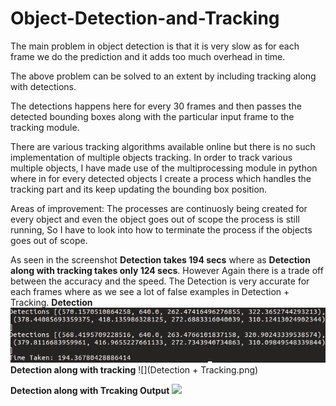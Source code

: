 # Object-Detection-and-Tracking
The main problem in object detection is that it is very slow as for each frame we do the prediction 
and it adds too much overhead in time.

The above problem can be solved to an extent by including tracking along with detections.

The detections happens here for every 30 frames and then passes the detected bounding boxes along with the particular input frame 
to the tracking module.

There are various tracking algorithms available online but there is no such implementation of multiple objects tracking. 
In order to track various multiple objects, I have made use of the multiprocessing module in python 
where in for every detected objects I create a process which handles the tracking part and its keep updating the bounding box position.

Areas of improvement:
The processes are continuosly being created for every object and even the object goes out of scope the process is still running,
So I have to look into how to terminate the process if the objects goes out of scope. 


As seen in the screenshot **Detection takes 194 secs** where as **Detection along with tracking takes only 124 secs**.
However Again there is a trade off between the accuracy and the speed. The Detection is very accurate for each frames
where as we see a lot of false examples in Detection + Tracking.
**Detection**
![](Detection.png)
**Detection along with tracking**
![](Detection + Tracking.png)

**Detection along with Trcaking Output**
![](output.gif)

